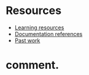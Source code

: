 # Resources

- [Learning resources](learning-resources.md)
- [Documentation references](doc-references.md)
- [Past work](past-work.md)
# comment.
